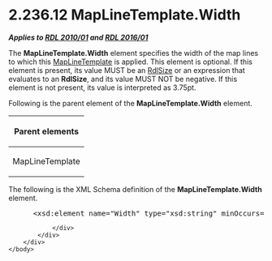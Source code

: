<html dir="LTR" xmlns:mshelp="http://msdn.microsoft.com/mshelp" xmlns:ddue="http://ddue.schemas.microsoft.com/authoring/2003/5" xmlns:xlink="http://www.w3.org/1999/xlink" xmlns:tool="http://www.microsoft.com/tooltip">
    <head>
        <meta http-equiv="Content-Type" content="text/html; CHARSET=utf-8"></meta>
        <meta name="save" content="history"></meta>
        <title>2.236.12 MapLineTemplate.Width</title>
        <xml>
            <mshelp:toctitle title="2.236.12 MapLineTemplate.Width"></mshelp:toctitle>
            <mshelp:rltitle title="[MS-RDL]: MapLineTemplate.Width"></mshelp:rltitle>
            <mshelp:keyword index="A" term="b716b6cd-bb27-4832-8a2e-0fdfb0f148ab"></mshelp:keyword>
            <mshelp:attr name="DCSext.ContentType" value="open specification"></mshelp:attr>
            <mshelp:attr name="AssetID" value="b716b6cd-bb27-4832-8a2e-0fdfb0f148ab"></mshelp:attr>
            <mshelp:attr name="TopicType" value="kbRef"></mshelp:attr>
            <mshelp:attr name="DCSext.Title" value="[MS-RDL]: MapLineTemplate.Width" />
        </xml>
    </head>
    <body>
        <div id="header">
            <h1 class="heading">2.236.12 MapLineTemplate.Width</h1>
        </div>
        <div id="mainSection">
            <div id="mainBody">
                <div id="allHistory" class="saveHistory"></div>
                <div id="sectionSection0" class="section" name="collapseableSection">
                    

<p><b><i>Applies to </i></b><a href="3428e690-a348-4ec7-8a6a-8efb42d2cdee.html"><b><i>RDL 2010/01</i></b></a><b><i>
and </i></b><a href="52ce3983-2bfc-4e72-9359-42aaf5fe4509.html"><b><i>RDL 2016/01</i></b></a></p>

<p>The <b>MapLineTemplate.Width</b> element specifies the width
of the map lines to which this <a href="37e2d016-be53-44eb-a5ae-5a01d6400909.html">MapLineTemplate</a> is
applied. This element is optional. If this element is present, its value MUST
be an <a href="b40c092e-4fe5-4f7b-a0bf-c98df1361c90.html">RdlSize</a> or an
expression that evaluates to an <b>RdlSize</b>, and its value MUST NOT be
negative. If this element is not present, its value is interpreted as 3.75pt.</p>

<p>Following is the parent element of the <b>MapLineTemplate.Width</b>
element.</p>

<table>
 <thead>
  <tr>
   <th>
   <p>Parent elements</p>
   </th>
  </tr>
 </thead>
 <tr>
  <td>
  <p>MapLineTemplate</p>
  </td>
 </tr>
</table>

<p>The following is the XML Schema definition of the <b>MapLineTemplate.Width</b>
element.           </p>

<dl>
<dd>
<div><pre> &lt;xsd:element name=&quot;Width&quot; type=&quot;xsd:string&quot; minOccurs=&quot;0&quot; /&gt;
</pre></div>
</dd></dl>


                </div>
            </div>
        </div>
    </body>
</html>
